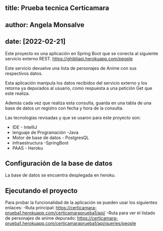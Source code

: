 ## title: Prueba tecnica Certicamara
## author: Angela Monsalve
## date: [2022-02-21]

Este proyecto es una aplicación en Spring Boot que se conecta al siguiente servicio externo REST.
https://ghibliapi.herokuapp.com/people

Este servicio devuelve una lista de personajes de Anime con sus respectivos datos.

Esta aplicación manipula los datos recibidos del servicio externo y los retorna ya depurados al usuario, como respuesta a una petición Get que este realiza.

Además cada vez que realiza esta consulta, guarda en una tabla de una base de datos un registro con fecha y hora de la consulta.

Las tecnologías revisadas y que se usaron para este proyecto son:

- IDE  - IntelliJ
- lenguaje de Programación  -Java
- Motor de base de datos - PostgresQL
- Infraestructura -SpringBoot
- PAAS - Heroku

## Configuración de la base de datos

La base de datos se encuentra desplegada en heroku.


## Ejecutando el proyecto

Para probar la funcionalidad de la aplicación se pueden usar los siguientes enlaces:
-Ruta principal: https://certicamara-prueba1.herokuapp.com/certicamaraprueba1/api/
-Ruta para ver el listado de personajes de anime depurado: https://certicamara-prueba1.herokuapp.com/certicamaraprueba1/api/queries/people





